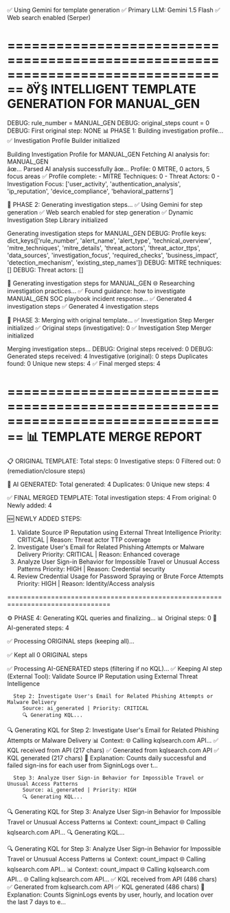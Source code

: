 
✅ Using Gemini for template generation
✅ Primary LLM: Gemini 1.5 Flash
✅ Web search enabled (Serper)

================================================================================
ðŸ§  INTELLIGENT TEMPLATE GENERATION FOR MANUAL_GEN
================================================================================

DEBUG: rule_number = MANUAL_GEN
DEBUG: original_steps count = 0
DEBUG: First original step: NONE
📊 PHASE 1: Building investigation profile...
✅ Investigation Profile Builder initialized

 Building Investigation Profile for MANUAL_GEN
   Fetching AI analysis for: MANUAL_GEN       
   âœ… Parsed AI analysis successfully
   âœ… Profile: 0 MITRE, 0 actors, 5 focus areas
   ✅ Profile complete:
      - MITRE Techniques: 0
      - Threat Actors: 0
      - Investigation Focus: ['user_activity', 'authentication_analysis', 'ip_reputation', 'device_compliance', 'behavioral_patterns']  

🤖 PHASE 2: Generating investigation steps...
✅ Using Gemini for step generation
✅ Web search enabled for step generation
✅ Dynamic Investigation Step Library initialized

Generating investigation steps for MANUAL_GEN
DEBUG: Profile keys: dict_keys(['rule_number', 'alert_name', 'alert_type', 'technical_overview', 'mitre_techniques', 'mitre_details', 'threat_actors', 'threat_actor_ttps', 'data_sources', 'investigation_focus', 'required_checks', 'business_impact', 'detection_mechanism', 
'existing_step_names'])
DEBUG: MITRE techniques: []
DEBUG: Threat actors: []

🔬 Generating investigation steps for MANUAL_GEN
   🌐 Researching investigation practices...
   ✅ Found guidance: how to investigate MANUAL_GEN SOC playbook incident response...
   ✅ Generated 4 investigation steps
   ✅ Generated 4 investigation steps

🔄 PHASE 3: Merging with original template...
✅ Investigation Step Merger initialized
   ✅ Original steps (investigative): 0
✅ Investigation Step Merger initialized

Merging investigation steps...
DEBUG: Original steps received: 0
DEBUG: Generated steps received: 4
   Investigative (original): 0 steps
   Duplicates found: 0
   Unique new steps: 4
   ✅ Final merged steps: 4

================================================================================
📊 TEMPLATE MERGE REPORT
================================================================================

📋 ORIGINAL TEMPLATE:
   Total steps: 0
   Investigative steps: 0
   Filtered out: 0 (remediation/closure steps)

🤖 AI GENERATED:
   Total generated: 4
   Duplicates: 0
   Unique new steps: 4

✅ FINAL MERGED TEMPLATE:
   Total investigation steps: 4
   From original: 0
   Newly added: 4

🆕 NEWLY ADDED STEPS:
   1. Validate Source IP Reputation using External Threat Intelligence
      Priority: CRITICAL | Reason: Threat actor TTP coverage
   2. Investigate User's Email for Related Phishing Attempts or Malware Delivery
      Priority: CRITICAL | Reason: Enhanced coverage
   3. Analyze User Sign-in Behavior for Impossible Travel or Unusual Access Patterns
      Priority: HIGH | Reason: Credential security
   4. Review Credential Usage for Password Spraying or Brute Force Attempts
      Priority: HIGH | Reason: Identity/Access analysis

================================================================================


⚙️  PHASE 4: Generating KQL queries and finalizing...
   📊 Original steps: 0
   🤖 AI-generated steps: 4

   ✅ Processing ORIGINAL steps (keeping all)...

   ✅ Kept all 0 ORIGINAL steps

   ✅ Processing AI-GENERATED steps (filtering if no KQL)...
      ✅ Keeping AI step (External Tool): Validate Source IP Reputation using External Threat Intelligence

      Step 2: Investigate User's Email for Related Phishing Attempts or Malware Delivery
         Source: ai_generated | Priority: CRITICAL
         🔍 Generating KQL...

🔍 Generating KQL for Step 2: Investigate User's Email for Related Phishing Attempts or Malware Delivery
   📊 Context:
   🌐 Calling kqlsearch.com API...
   ✅ KQL received from API (217 chars)
   ✅ Generated from kqlsearch.com API
         ✅ KQL generated (217 chars)
         📝 Explanation: Counts daily successful and failed sign-ins for each user from SigninLogs over t...

      Step 3: Analyze User Sign-in Behavior for Impossible Travel or Unusual Access Patterns
         Source: ai_generated | Priority: HIGH
         🔍 Generating KQL...

🔍 Generating KQL for Step 3: Analyze User Sign-in Behavior for Impossible Travel or Unusual Access Patterns
   📊 Context: count_impact
   🌐 Calling kqlsearch.com API...
         🔍 Generating KQL...

🔍 Generating KQL for Step 3: Analyze User Sign-in Behavior for Impossible Travel or Unusual Access Patterns
   📊 Context: count_impact
   🌐 Calling kqlsearch.com API...
   📊 Context: count_impact
   🌐 Calling kqlsearch.com API...
   🌐 Calling kqlsearch.com API...
   ✅ KQL received from API (486 chars)
   ✅ Generated from kqlsearch.com API
         ✅ KQL generated (486 chars)
         📝 Explanation: Counts SigninLogs events by user, hourly, and location over the last 7 days to e...

